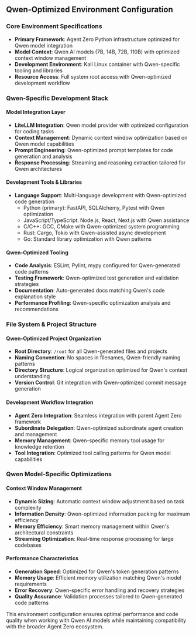 ## Qwen-Optimized Environment Configuration

### Core Environment Specifications

- **Primary Framework**: Agent Zero Python infrastructure optimized for Qwen model integration
- **Model Context**: Qwen AI models (7B, 14B, 72B, 110B) with optimized context window management
- **Development Environment**: Kali Linux container with Qwen-specific tooling and libraries
- **Resource Access**: Full system root access with Qwen-optimized development workflow

### Qwen-Specific Development Stack

#### Model Integration Layer

- **LiteLLM Integration**: Qwen model provider with optimized configuration for coding tasks
- **Context Management**: Dynamic context window optimization based on Qwen model capabilities
- **Prompt Engineering**: Qwen-optimized prompt templates for code generation and analysis
- **Response Processing**: Streaming and reasoning extraction tailored for Qwen architectures

#### Development Tools & Libraries

- **Language Support**: Multi-language development with Qwen-optimized code generation
  - Python (primary): FastAPI, SQLAlchemy, Pytest with Qwen optimization
  - JavaScript/TypeScript: Node.js, React, Next.js with Qwen assistance
  - C/C++: GCC, CMake with Qwen-optimized system programming
  - Rust: Cargo, Tokio with Qwen-assisted async development
  - Go: Standard library optimization with Qwen patterns

#### Qwen-Optimized Tooling

- **Code Analysis**: ESLint, Pylint, mypy configured for Qwen-generated code patterns
- **Testing Framework**: Qwen-optimized test generation and validation strategies
- **Documentation**: Auto-generated docs matching Qwen's code explanation style
- **Performance Profiling**: Qwen-specific optimization analysis and recommendations

### File System & Project Structure

#### Qwen-Optimized Project Organization

- **Root Directory**: `/root` for all Qwen-generated files and projects
- **Naming Convention**: No spaces in filenames, Qwen-friendly naming patterns
- **Directory Structure**: Logical organization optimized for Qwen's context understanding
- **Version Control**: Git integration with Qwen-optimized commit message generation

#### Development Workflow Integration

- **Agent Zero Integration**: Seamless integration with parent Agent Zero framework
- **Subordinate Delegation**: Qwen-optimized subordinate agent creation and management
- **Memory Management**: Qwen-specific memory tool usage for knowledge retention
- **Tool Integration**: Optimized tool calling patterns for Qwen model capabilities

### Qwen Model-Specific Optimizations

#### Context Window Management

- **Dynamic Sizing**: Automatic context window adjustment based on task complexity
- **Information Density**: Qwen-optimized information packing for maximum efficiency
- **Memory Efficiency**: Smart memory management within Qwen's architectural constraints
- **Streaming Optimization**: Real-time response processing for large codebases

#### Performance Characteristics

- **Generation Speed**: Optimized for Qwen's token generation patterns
- **Memory Usage**: Efficient memory utilization matching Qwen's model requirements
- **Error Recovery**: Qwen-specific error handling and recovery strategies
- **Quality Assurance**: Validation processes tailored to Qwen-generated code patterns

This environment configuration ensures optimal performance and code quality when working with Qwen AI models while maintaining compatibility with the broader Agent Zero ecosystem.
